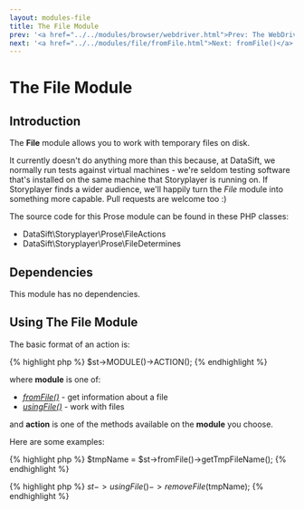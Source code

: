 ```yaml
---
layout: modules-file
title: The File Module
prev: '<a href="../../modules/browser/webdriver.html">Prev: The WebDriver Library</a>'
next: '<a href="../../modules/file/fromFile.html">Next: fromFile()</a>'
---
```


# The File Module

## Introduction

The __File__ module allows you to work with temporary files on disk.

It currently doesn't do anything more than this because, at DataSift, we normally run tests against virtual machines - we're seldom testing software that's installed on the same machine that Storyplayer is running on.  If Storyplayer finds a wider audience, we'll happily turn the _File_ module into something more capable.  Pull requests are welcome too :)

The source code for this Prose module can be found in these PHP classes:

* DataSift\Storyplayer\Prose\FileActions
* DataSift\Storyplayer\Prose\FileDetermines

## Dependencies

This module has no dependencies.

## Using The File Module

The basic format of an action is:

{% highlight php %}
$st->MODULE()->ACTION();
{% endhighlight %}

where __module__ is one of:

* _[fromFile()](fromFile.html)_ - get information about a file
* _[usingFile()](usingFile.html)_ - work with files

and __action__ is one of the methods available on the __module__ you choose.

Here are some examples:

{% highlight php %}
$tmpName = $st->fromFile()->getTmpFileName();
{% endhighlight %}

{% highlight php %}
$st->usingFile()->removeFile($tmpName);
{% endhighlight %}